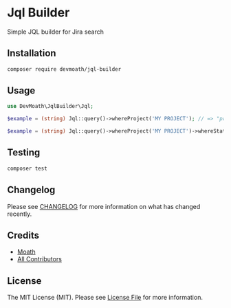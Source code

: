 # Jql Builder

Simple JQL builder for Jira search

## Installation

```bash
composer require devmoath/jql-builder
```

## Usage

```php
use DevMoath\JqlBuilder\Jql;

$example = (string) Jql::query()->whereProject('MY PROJECT'); // => "project = 'MY PROJECT'"

$example = (string) Jql::query()->whereProject('MY PROJECT')->whereStatus(['wip', 'created']); // => "project = 'MY PROJECT' AND status in ('wip', 'created')"
```

## Testing

```bash
composer test
```

## Changelog

Please see [CHANGELOG](CHANGELOG.md) for more information on what has changed recently.

## Credits

- [Moath](https://github.com/devmoath)
- [All Contributors](https://github.com/DevMoath/jql-builder/graphs/contributors)

## License

The MIT License (MIT). Please see [License File](LICENSE.md) for more information.
